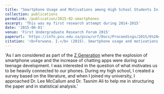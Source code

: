 ```yaml
---
title: "Smartphone Usage and Motivations among High School Students In Saudi Arabia "
collection: publications
permalink: /publication/2015-02-smartphones
excerpt: 'This was my first research attempt during 2014-2015'
date: '2015-06-01'
venue: 'First Undergraduate Research Forum 2015'
paperurl: 'https://info.psu.edu.sa/pscw/urf/Docs/Proceedings/2015/6%20complete.pdf'
citation: '<b>Ferwana. I.</b> (2015). Smartphone usage and motivations among high-school students in Saudi Arabia. In the Proceedings of the First Undergraduate Research Forum at Prince Sultan University. Riyadh, Saudi Arabia. Available at https://info.psu.edu.sa/pscw/urf/Forum_Proceedings.aspx '
---
```

'As I am considered as part of the [Z Generation](https://web.archive.org/web/20201007224353/https://www.businessinsider.com/generation-z) where the explosion of smartphone usage and the increase of chatting apps were during our teenage development. I was interested in the question of what motivates us to be heavily connected to our phones. During my high school, I created a survey based on the literature, and when I joined my university, I approached Dr. Lee McCallum and Dr. Tasnim Ali to help me in structuring the paper and in statistical analysis.'
